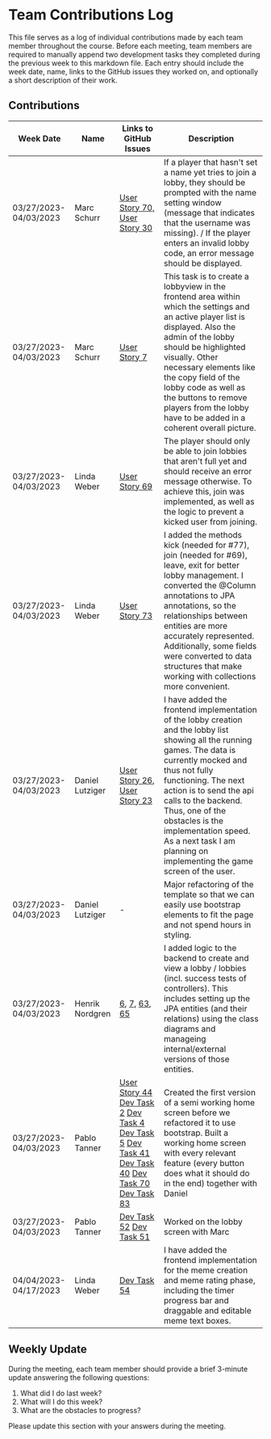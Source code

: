 # Team Contributions Log

This file serves as a log of individual contributions made by each team member throughout the course. Before each meeting, team members are required to manually append two development tasks they completed during the previous week to this markdown file. Each entry should include the week date, name, links to the GitHub issues they worked on, and optionally a short description of their work.

## Contributions

| Week Date | Name | Links to GitHub Issues | Description |
| --- | --- | --- | --- |
| 03/27/2023-04/03/2023 | Marc Schurr |[User Story 70,](https://github.com/sopra-fs23-group-13/meme-it-server/issues/70) [User Story 30](https://github.com/sopra-fs23-group-13/meme-it-client/issues/30)| If a player that hasn't set a name yet tries to join a lobby, they should be prompted with the name setting window (message that indicates that the username was missing). / If the player enters an invalid lobby code, an error message should be displayed. |
| 03/27/2023-04/03/2023 | Marc Schurr | [User Story 7](https://github.com/sopra-fs23-group-13/meme-it-client/issues/7) | This task is to create a lobbyview in the frontend area within which the settings and an active player list is displayed. Also the admin of the lobby should be highlighted visually. Other necessary elements like the copy field of the lobby code as well as the buttons to remove players from the lobby have to be added in a coherent overall picture.|
| 03/27/2023-04/03/2023 | Linda Weber | [User Story 69](https://github.com/sopra-fs23-group-13/meme-it-server/issues/69) | The player should only be able to join lobbies that aren't full yet and should receive an error message otherwise. To achieve this, join was implemented, as well as the logic to prevent a kicked user from joining.|
| 03/27/2023-04/03/2023 | Linda Weber | [User Story 73](https://github.com/sopra-fs23-group-13/meme-it-server/issues/73) | I added the methods kick (needed for #77), join (needed for #69), leave, exit for better lobby management. I converted the @Column annotations to JPA annotations, so the relationships between entities are more accurately represented. Additionally, some fields were converted to data structures that make working with collections more convenient.|
| 03/27/2023-04/03/2023 | Daniel Lutziger |[User Story 26](https://github.com/sopra-fs23-group-13/meme-it-client/issues/26), [User Story 23](https://github.com/sopra-fs23-group-13/meme-it-client/issues/23)| I have added the frontend implementation of the lobby creation and the lobby list showing all the running games. The data is currently mocked and thus not fully functioning. The next action is to send the api calls to the backend. Thus, one of the obstacles is the implementation speed. As a next task I am planning on implementing the game screen of the user. |
| 03/27/2023-04/03/2023 | Daniel Lutziger |-| Major refactoring of the template so that we can easily use bootstrap elements to fit the page and not spend hours in styling. |
| 03/27/2023-04/03/2023 | Henrik Nordgren | [6](https://github.com/sopra-fs23-group-13/meme-it-client/issues/6), [7](https://github.com/sopra-fs23-group-13/meme-it-client/issues/7), [63](https://github.com/sopra-fs23-group-13/meme-it-server/issues/65), [65](https://github.com/sopra-fs23-group-13/meme-it-server/issues/65) | I added logic to the backend  to create and view a lobby / lobbies (incl. success tests of controllers). This includes setting up the JPA entities (and their relations) using the class diagrams and manageing internal/external versions of those entities. |
| 03/27/2023-04/03/2023 | Pablo Tanner | [User Story 44](https://github.com/sopra-fs23-group-13/meme-it-client/issues/44) [Dev Task 2](https://github.com/sopra-fs23-group-13/meme-it-client/issues/2) [Dev Task 4](https://github.com/sopra-fs23-group-13/meme-it-client/issues/4) [Dev Task 5](https://github.com/sopra-fs23-group-13/meme-it-client/issues/5) [Dev Task 41](https://github.com/sopra-fs23-group-13/meme-it-client/issues/41) [Dev Task 40](https://github.com/sopra-fs23-group-13/meme-it-client/issues/40) [Dev Task 70](https://github.com/sopra-fs23-group-13/meme-it-server/issues/70) [Dev Task 83](https://github.com/sopra-fs23-group-13/meme-it-server/issues/83)|Created the first version of a semi working home screen before we refactored it to use bootstrap. Built a working home screen with every relevant feature (every button does what it should do in the end) together with Daniel|
| 03/27/2023-04/03/2023 | Pablo Tanner | [Dev Task 52](https://github.com/sopra-fs23-group-13/meme-it-client/issues/52) [Dev Task 51](https://github.com/sopra-fs23-group-13/meme-it-client/issues/51)|Worked on the lobby screen with Marc|
| 04/04/2023-04/17/2023 | Linda Weber | [Dev Task 54](https://github.com/sopra-fs23-group-13/meme-it-client/issues/54) |I have added the frontend implementation for the meme creation and meme rating phase, including the timer progress bar and draggable and editable meme text boxes.|

## Weekly Update

During the meeting, each team member should provide a brief 3-minute update answering the following questions:

1. What did I do last week?
2. What will I do this week?
3. What are the obstacles to progress?

Please update this section with your answers during the meeting.
